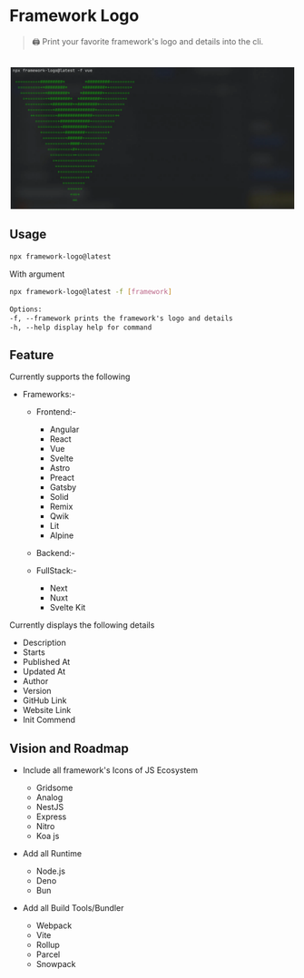 # Framework Logo

> :printer: Print your favorite framework's logo and details into the cli.

<p align="center">
    <br>
    <img src="assets/screenshot.webp" width="500">
    <br>
</p>

## Usage

```sh
npx framework-logo@latest
```

With argument
``` sh
npx framework-logo@latest -f [framework]

```
    Options:
    -f, --framework prints the framework's logo and details
    -h, --help display help for command

## Feature

Currently supports the following 

- Frameworks:-
    - Frontend:-  
      - Angular
      - React
      - Vue
      - Svelte
      - Astro
      - Preact
      - Gatsby
      - Solid
      - Remix
      - Qwik
      - Lit
      - Alpine

    - Backend:-
     
    - FullStack:-
      - Next
      - Nuxt
      - Svelte Kit

Currently displays the following details

- Description
- Starts
- Published At
- Updated At
- Author
- Version
- GitHub Link
- Website Link
- Init Commend

## Vision and Roadmap

- Include all framework's Icons of JS Ecosystem
    - Gridsome
    - Analog
    - NestJS
    - Express
    - Nitro
    - Koa js

- Add all Runtime
    - Node.js
    - Deno
    - Bun
    
- Add all Build Tools/Bundler
    - Webpack
    - Vite
    - Rollup
    - Parcel
    - Snowpack

